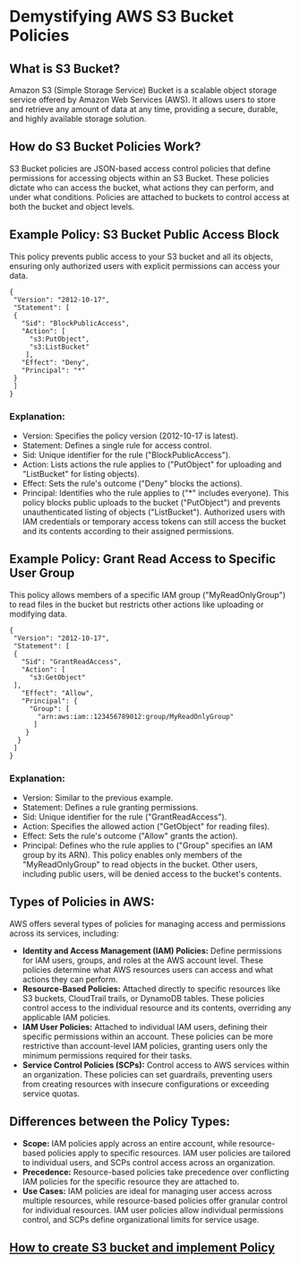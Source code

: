 # Demystifying AWS S3 Bucket Policies

## What is S3 Bucket?
Amazon S3 (Simple Storage Service) Bucket is a scalable object storage service offered by Amazon Web Services (AWS). It allows users to store and retrieve any amount of data at any time, providing a secure, durable, and highly available storage solution.

## How do S3 Bucket Policies Work?
S3 Bucket policies are JSON-based access control policies that define permissions for accessing objects within an S3 Bucket. These policies dictate who can access the bucket, what actions they can perform, and under what conditions. Policies are attached to buckets to control access at both the bucket and object levels.

## Example Policy: S3 Bucket Public Access Block
This policy prevents public access to your S3 bucket and all its objects, ensuring only authorized users with explicit permissions can access your data.

```
{
 "Version": "2012-10-17",
 "Statement": [
 {
   "Sid": "BlockPublicAccess",
   "Action": [
     "s3:PutObject",
     "s3:ListBucket"
    ],
   "Effect": "Deny",
   "Principal": "*"
 }
 ]
}
```

### Explanation:
- Version: Specifies the policy version (2012-10-17 is latest).
- Statement: Defines a single rule for access control.
- Sid: Unique identifier for the rule ("BlockPublicAccess").
- Action: Lists actions the rule applies to ("PutObject" for uploading and "ListBucket" for listing objects).
- Effect: Sets the rule's outcome ("Deny" blocks the actions).
- Principal: Identifies who the rule applies to ("*" includes everyone).
This policy blocks public uploads to the bucket ("PutObject") and prevents unauthenticated listing of objects ("ListBucket"). Authorized users with IAM credentials or temporary access tokens can still access the bucket and its contents according to their assigned permissions.

## Example Policy: Grant Read Access to Specific User Group
This policy allows members of a specific IAM group ("MyReadOnlyGroup") to read files in the bucket but restricts other actions like uploading or modifying data.

```
{
 "Version": "2012-10-17",
 "Statement": [
 {
   "Sid": "GrantReadAccess",
   "Action": [
     "s3:GetObject"
 ],
   "Effect": "Allow",
   "Principal": {
     "Group": [
       "arn:aws:iam::123456789012:group/MyReadOnlyGroup"
      ]
    }
  }
 ]
}
```

### Explanation:
- Version: Similar to the previous example.
- Statement: Defines a rule granting permissions.
- Sid: Unique identifier for the rule ("GrantReadAccess").
- Action: Specifies the allowed action ("GetObject" for reading files).
- Effect: Sets the rule's outcome ("Allow" grants the action).
- Principal: Defines who the rule applies to ("Group" specifies an IAM group by its ARN).
This policy enables only members of the "MyReadOnlyGroup" to read objects in the bucket. Other users, including public users, will be denied access to the bucket's contents.

## Types of Policies in AWS:
AWS offers several types of policies for managing access and permissions across its services, including:
- **Identity and Access Management (IAM) Policies:** Define permissions for IAM users, groups, and roles at the AWS account level. These policies determine what AWS resources users can access and what actions they can perform.
- **Resource-Based Policies:** Attached directly to specific resources like S3 buckets, CloudTrail trails, or DynamoDB tables. These policies control access to the individual resource and its contents, overriding any applicable IAM policies.
- **IAM User Policies:** Attached to individual IAM users, defining their specific permissions within an account. These policies can be more restrictive than account-level IAM policies, granting users only the minimum permissions required for their tasks.
- **Service Control Policies (SCPs):** Control access to AWS services within an organization. These policies can set guardrails, preventing users from creating resources with insecure configurations or exceeding service quotas.

## Differences between the Policy Types:
- **Scope:** IAM policies apply across an entire account, while resource-based policies apply to specific resources. IAM user policies are tailored to individual users, and SCPs control access across an organization.
- **Precedence:** Resource-based policies take precedence over conflicting IAM policies for the specific resource they are attached to.
- **Use Cases:** IAM policies are ideal for managing user access across multiple resources, while resource-based policies offer granular control for individual resources. IAM user policies allow individual permissions control, and SCPs define organizational limits for service usage.

## [How to create S3 bucket and implement Policy](/Cloud%20Security/Amazon%20Web%20Services%20(AWS)/3.%20Secure%20Amazon%20Web%20Services%20Storage.md)
